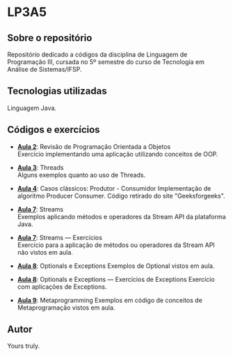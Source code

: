 # LP3A5

## Sobre o repositório
Repositório dedicado a códigos da disciplina de Linguagem de Programação III, cursada no 5º semestre do curso de Tecnologia em Análise de Sistemas/IFSP.

## Tecnologias utilizadas
Linguagem Java.

## Códigos e exercícios
- **[Aula 2](https://github.com/lucasg-c/LP3A5/tree/master/A2-ReviewOOP/src/br/edu/ifsp/aula1)**: Revisão de Programação Orientada a Objetos  
  Exercício implementando uma aplicação utilizando conceitos de OOP.

- **[Aula 3](https://github.com/lucasg-c/LP3A5/tree/master/A3-Threads/src/main)**: Threads  
  Alguns exemplos quanto ao uso de Threads.
  
- **[Aula 4](https://github.com/lucasg-c/LP3A5/tree/master/A4-CasoProducerConsumer)**: Casos clássicos: Produtor - Consumidor
  Implementação de algoritmo Producer Consumer. Código retirado do site "Geeksforgeeks".
  
- **[Aula 7](https://github.com/lucasg-c/LP3A5/tree/master/A7-Streams/src)**: Streams  
  Exemplos aplicando métodos e operadores da Stream API da plataforma Java. 
    
- **[Aula 7](https://github.com/lucasg-c/LP3A5/tree/master/A7-Streams-Exercicios/src)**: Streams — Exercícios  
  Exercício para a aplicação de métodos ou operadores da Stream API não vistos em aula. 

- **[Aula 8](https://github.com/lucasg-c/LP3A5/tree/master/A8-Optional/src)**: Optionals e Exceptions
  Exemplos de Optional vistos em aula.
  
- **[Aula 8](https://github.com/lucasg-c/LP3A5/tree/master/A8-Exceptions-Exercicios)**: Optionals e Exceptions — Exercícios de Exceptions
  Exercício com aplicações de Exceptions.
  
- **[Aula 9](https://github.com/lucasg-c/LP3A5/tree/master/A9-Metaprogramming/src)**: Metaprogramming
  Exemplos em código de conceitos de Metaprogramação vistos em aula.

## Autor
Yours truly.

